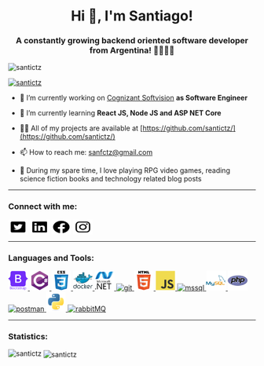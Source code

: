 <h1 align="center">Hi 👋, I'm Santiago!</h1>
<h3 align="center">A constantly growing backend oriented software developer from Argentina! 👨🏽‍💻🧉</h3>

<p align="left"> <img src="https://komarev.com/ghpvc/?username=santictz&label=Profile%20views&color=0e75b6&style=flat" alt="santictz" /> </p>

<p align="left"> <a href="https://twitter.com/santictz" target="blank"><img src="https://img.shields.io/twitter/follow/santictz?logo=twitter&style=for-the-badge" alt="santictz" /></a> </p>

- 🔭 I’m currently working on [Cognizant Softvision](https://www.cognizantsoftvision.com/) **as Software Engineer**

- 🌱 I’m currently learning **React JS, Node JS and ASP NET Core**

- 👨‍💻 All of my projects are available at [https://github.com/santictz/](https://github.com/santictz/)

- 📫 How to reach me: <sanfctz@gmail.com>

- 🎉 During my spare time, I love playing RPG video games, reading science fiction books and technology related blog posts

<hr>

<h3 align="left">Connect with me:</h3>
<p align="left">
<a href="https://twitter.com/santictz" target="blank"><img align="center" src="https://raw.githubusercontent.com/Automattic/social-logos/master/svg-min/twitter.svg" alt="santictz" height="30" width="40" /></a>
<a href="https://linkedin.com/in/sanctz" target="blank"><img align="center" src="https://raw.githubusercontent.com/Automattic/social-logos/master/svg-min/linkedin.svg" alt="santictz" height="30" width="40" /></a>
<a href="https://fb.com/santictz" target="blank"><img align="center" src="https://raw.githubusercontent.com/Automattic/social-logos/master/svg-min/facebook.svg" alt="santictz" height="30" width="40" /></a>
<a href="https://instagram.com/santictz" target="blank"><img align="center" src="https://raw.githubusercontent.com/Automattic/social-logos/master/svg-min/instagram.svg" alt="santictz" height="30" width="40" /></a>
</p>

<hr>

<h3 align="left">Languages and Tools:</h3>
<p align="left"> <a href="https://getbootstrap.com" target="_blank"> <img src="https://raw.githubusercontent.com/devicons/devicon/master/icons/bootstrap/bootstrap-plain-wordmark.svg" alt="bootstrap" width="40" height="40"/> </a> <a href="https://www.w3schools.com/cs/" target="_blank"> <img src="https://raw.githubusercontent.com/devicons/devicon/master/icons/csharp/csharp-original.svg" alt="csharp" width="40" height="40"/> </a> <a href="https://www.w3schools.com/css/" target="_blank"> <img src="https://raw.githubusercontent.com/devicons/devicon/master/icons/css3/css3-original-wordmark.svg" alt="css3" width="40" height="40"/> </a> <a href="https://www.docker.com/" target="_blank"> <img src="https://raw.githubusercontent.com/devicons/devicon/master/icons/docker/docker-original-wordmark.svg" alt="docker" width="40" height="40"/> </a> <a href="https://dotnet.microsoft.com/" target="_blank"> <img src="https://raw.githubusercontent.com/devicons/devicon/master/icons/dot-net/dot-net-original-wordmark.svg" alt="dotnet" width="40" height="40"/> </a> <a href="https://git-scm.com/" target="_blank"> <img src="https://www.vectorlogo.zone/logos/git-scm/git-scm-icon.svg" alt="git" width="40" height="40"/> </a> <a href="https://www.w3.org/html/" target="_blank"> <img src="https://raw.githubusercontent.com/devicons/devicon/master/icons/html5/html5-original-wordmark.svg" alt="html5" width="40" height="40"/> </a> <a href="https://developer.mozilla.org/en-US/docs/Web/JavaScript" target="_blank"> <img src="https://raw.githubusercontent.com/devicons/devicon/master/icons/javascript/javascript-original.svg" alt="javascript" width="40" height="40"/> </a> <a href="https://www.microsoft.com/en-us/sql-server" target="_blank"> <img src="https://cdn.worldvectorlogo.com/logos/microsoft-sql-server.svg" alt="mssql" width="40" height="40"/> </a> <a href="https://www.mysql.com/" target="_blank"> <img src="https://raw.githubusercontent.com/devicons/devicon/master/icons/mysql/mysql-original-wordmark.svg" alt="mysql" width="40" height="40"/> </a> <a href="https://www.php.net" target="_blank"> <img src="https://raw.githubusercontent.com/devicons/devicon/master/icons/php/php-original.svg" alt="php" width="40" height="40"/> </a> <a href="https://postman.com" target="_blank"> <img src="https://www.vectorlogo.zone/logos/getpostman/getpostman-icon.svg" alt="postman" width="40" height="40"/> </a> <a href="https://www.python.org" target="_blank"> <img src="https://raw.githubusercontent.com/devicons/devicon/master/icons/python/python-original.svg" alt="python" width="40" height="40"/> </a> <a href="https://www.rabbitmq.com" target="_blank"> <img src="https://www.vectorlogo.zone/logos/rabbitmq/rabbitmq-icon.svg" alt="rabbitMQ" width="40" height="40"/> </a> </p>

<hr>

<h3 align="left">Statistics:</h3>
<p><img align="left" src="https://github-readme-stats.vercel.app/api/top-langs?username=santictz&show_icons=true&locale=en&layout=compact" alt="santictz" /></p>

<p>&nbsp;<img align="center" src="https://github-readme-stats.vercel.app/api?username=santictz&show_icons=true&locale=en" alt="santictz" /></p>
